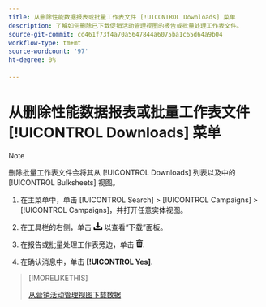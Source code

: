 ```yaml
---
title: 从删除性能数据报表或批量工作表文件 [!UICONTROL Downloads] 菜单
description: 了解如何删除已下载促销活动管理视图的报告或批量处理工作表文件。
source-git-commit: cd461f73f4a70a5647844a6075ba1c65d64a9b04
workflow-type: tm+mt
source-wordcount: '97'
ht-degree: 0%

---
```


# 从删除性能数据报表或批量工作表文件 [!UICONTROL Downloads] 菜单

>[!NOTE]
>
>删除批量工作表文件会将其从 [!UICONTROL Downloads] 列表以及中的 [!UICONTROL Bulksheets] 视图。

1. 在主菜单中，单击 [!UICONTROL Search] > [!UICONTROL Campaigns] > [!UICONTROL Campaigns]，并打开任意实体视图。

1. 在工具栏的右侧，单击 ![报告下载](/help/search-social-commerce/assets/download.png "报告下载") 以查看“下载”面板。

1. 在报告或批量处理工作表旁边，单击 ![删除](/help/search-social-commerce/assets/delete.png "删除").

1. 在确认消息中，单击 **[!UICONTROL Yes]**.

>[!MORELIKETHIS]
>
>[从营销活动管理视图下载数据](/help/search-social-commerce/common-tasks/navigation-editing-selection/download.md)
